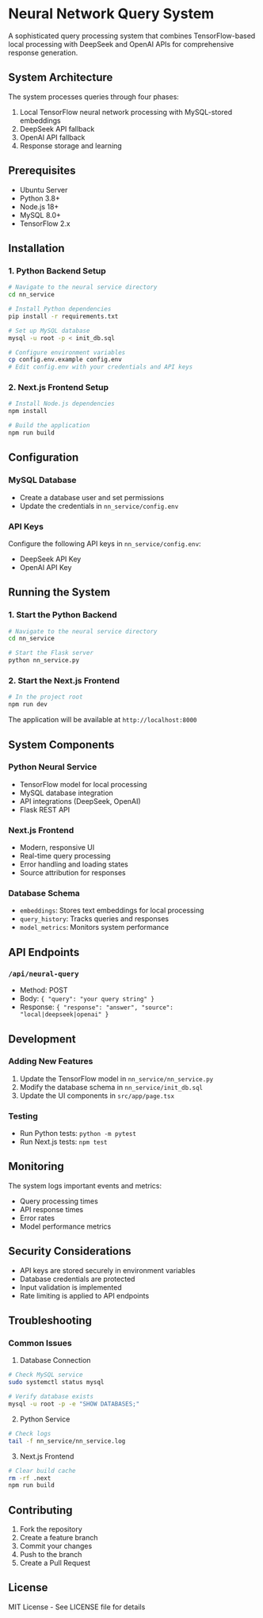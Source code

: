 # Neural Network Query System

A sophisticated query processing system that combines TensorFlow-based local processing with DeepSeek and OpenAI APIs for comprehensive response generation.

## System Architecture

The system processes queries through four phases:
1. Local TensorFlow neural network processing with MySQL-stored embeddings
2. DeepSeek API fallback
3. OpenAI API fallback
4. Response storage and learning

## Prerequisites

- Ubuntu Server
- Python 3.8+
- Node.js 18+
- MySQL 8.0+
- TensorFlow 2.x

## Installation

### 1. Python Backend Setup

```bash
# Navigate to the neural service directory
cd nn_service

# Install Python dependencies
pip install -r requirements.txt

# Set up MySQL database
mysql -u root -p < init_db.sql

# Configure environment variables
cp config.env.example config.env
# Edit config.env with your credentials and API keys
```

### 2. Next.js Frontend Setup

```bash
# Install Node.js dependencies
npm install

# Build the application
npm run build
```

## Configuration

### MySQL Database
- Create a database user and set permissions
- Update the credentials in `nn_service/config.env`

### API Keys
Configure the following API keys in `nn_service/config.env`:
- DeepSeek API Key
- OpenAI API Key

## Running the System

### 1. Start the Python Backend

```bash
# Navigate to the neural service directory
cd nn_service

# Start the Flask server
python nn_service.py
```

### 2. Start the Next.js Frontend

```bash
# In the project root
npm run dev
```

The application will be available at `http://localhost:8000`

## System Components

### Python Neural Service
- TensorFlow model for local processing
- MySQL database integration
- API integrations (DeepSeek, OpenAI)
- Flask REST API

### Next.js Frontend
- Modern, responsive UI
- Real-time query processing
- Error handling and loading states
- Source attribution for responses

### Database Schema
- `embeddings`: Stores text embeddings for local processing
- `query_history`: Tracks queries and responses
- `model_metrics`: Monitors system performance

## API Endpoints

### `/api/neural-query`
- Method: POST
- Body: `{ "query": "your query string" }`
- Response: `{ "response": "answer", "source": "local|deepseek|openai" }`

## Development

### Adding New Features
1. Update the TensorFlow model in `nn_service/nn_service.py`
2. Modify the database schema in `nn_service/init_db.sql`
3. Update the UI components in `src/app/page.tsx`

### Testing
- Run Python tests: `python -m pytest`
- Run Next.js tests: `npm test`

## Monitoring

The system logs important events and metrics:
- Query processing times
- API response times
- Error rates
- Model performance metrics

## Security Considerations

- API keys are stored securely in environment variables
- Database credentials are protected
- Input validation is implemented
- Rate limiting is applied to API endpoints

## Troubleshooting

### Common Issues

1. Database Connection
```bash
# Check MySQL service
sudo systemctl status mysql

# Verify database exists
mysql -u root -p -e "SHOW DATABASES;"
```

2. Python Service
```bash
# Check logs
tail -f nn_service/nn_service.log
```

3. Next.js Frontend
```bash
# Clear build cache
rm -rf .next
npm run build
```

## Contributing

1. Fork the repository
2. Create a feature branch
3. Commit your changes
4. Push to the branch
5. Create a Pull Request

## License

MIT License - See LICENSE file for details
